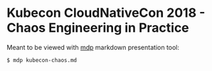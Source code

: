 # Kubecon CloudNativeCon 2018 - Chaos Engineering in Practice

Meant to be viewed with [mdp](https://github.com/visit1985/mdp) markdown presentation tool:
```
$ mdp kubecon-chaos.md
```
